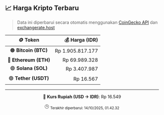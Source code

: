 

<!-- HARGA_KRIPTO -->
## 📈 Harga Kripto Terbaru

> Data ini diperbarui secara otomatis menggunakan [CoinGecko API](https://www.coingecko.com/) dan [exchangerate.host](https://exchangerate.host/)

<div align="center">

| 🪙 Token | 💰 Harga (IDR) |
|:------:|---------------:|
| 🟠 **Bitcoin (BTC)**   | Rp 1.905.817.177 |
| 🔵 **Ethereum (ETH)**  | Rp 69.989.328 |
| 🟣 **Solana (SOL)**    | Rp 3.407.987 |
| 🟢 **Tether (USDT)**   | Rp 16.567 |

---

💱 **Kurs Rupiah (USD → IDR)**: Rp 16.549

🕒 <sub>Terakhir diperbarui: 14/10/2025, 01.42.32</sub>

</div>
<!-- /HARGA_KRIPTO -->